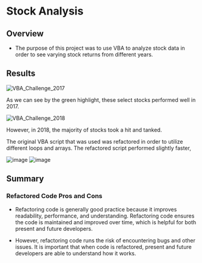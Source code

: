 # Stock Analysis

## Overview

- The purpose of this project was to use VBA to analyze stock data in order to see varying stock returns from different years. 

## Results

 ![VBA_Challenge_2017](https://user-images.githubusercontent.com/111463407/217474788-0e660420-c21c-4f4b-9ca8-d821a3f2b7c6.png)

As we can see by the green highlight, these select stocks performed well in 2017.

![VBA_Challenge_2018](https://user-images.githubusercontent.com/111463407/217475089-538cb923-8c9c-4076-a12d-6aa42f696ee2.png)

However, in 2018, the majority of stocks took a hit and tanked.

The original VBA script that was used was refactored in order to utilize different loops and arrays. The refactored script performed slightly faster,

![image](https://user-images.githubusercontent.com/111463407/217477862-eafc6bb9-751c-4042-a4e8-57213a060e61.png)
![image](https://user-images.githubusercontent.com/111463407/217477904-77531fc5-e915-4b79-a361-ea2cc26245c7.png)


## Summary

### Refactored Code Pros and Cons

- Refactoring code is generally good practice because it improves readability, performance, and understanding. Refactoring code ensures the code is maintained and improved over time, which is helpful for both present and future developers.

- However, refactoring code runs the risk of encountering bugs and other issues. It is important that when code is refactored, present and future developers are able to understand how it works.
